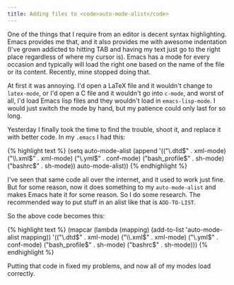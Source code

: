 ```yaml
---
title: Adding files to <code>auto-mode-alist</code>
---
```

One of the things that I require from an editor is decent syntax highlighting.
Emacs provides me that, and it also provides me with awesome indentation (I've
grown addicted to hitting TAB and having my text just go to the right place
regardless of where my cursor is). Emacs has a mode for every occasion and
typically will load the right one based on the name of the file or its
content. Recently, mine stopped doing that.

At first it was annoying. I'd open a LaTeX file and it wouldn't change to
`latex-mode`, or I'd open a C file and it wouldn't go into `c-mode`, and worst
of all, I'd load Emacs lisp files and they wouldn't load in `emacs-lisp-mode`.
I would just switch the mode by hand, but my patience could only last for so
long.

Yesterday I finally took the time to find the trouble, shoot it, and replace
it with better code. In my `.emacs` I had this:

{% highlight text %}
(setq auto-mode-alist
      (append
       '(("\\.dtd$" . xml-mode)
         ("\\.xml$" . xml-mode)
         ("\\.yml$" . conf-mode)
         ("bash_profile$" . sh-mode)
         ("bashrc$" . sh-mode))
       auto-mode-alist))
{% endhighlight %}

I've seen that same code all over the internet, and it used to work just fine.
But for some reason, now it does something to my `auto-mode-alist` and makes
Emacs hate it for some reason. So I do some research. The recommended way to
put stuff in an alist like that is `ADD-TO-LIST`.

So the above code becomes this:

{% highlight text %}
(mapcar (lambda (mapping) (add-to-list 'auto-mode-alist mapping))
        '(("\\.dtd$" . xml-mode)
          ("\\.xml$" . xml-mode)
          ("\\.yml$" . conf-mode)
          ("bash_profile$" . sh-mode)
          ("bashrc$" . sh-mode)))
{% endhighlight %}

Putting that code in fixed my problems, and now all of my modes load
correctly.

